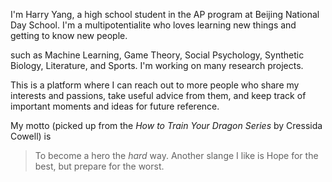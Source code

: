 I'm Harry Yang, a high school student in the AP program at Beijing National Day School. I'm a multipotentialite who loves learning new things and getting to know new people. 

such as Machine Learning, Game Theory, Social Psychology, Synthetic Biology, Literature, and Sports. I'm working on many research projects.

This is a platform where I can reach out to more people who share my interests and passions, take useful advice from them, and keep track of important moments and ideas for future reference.

My motto (picked up from the *How to Train Your Dragon Series* by Cressida Cowell) is
> To become a hero the *hard* way.
Another slange I like is
> Hope for the best, but prepare for the worst.
